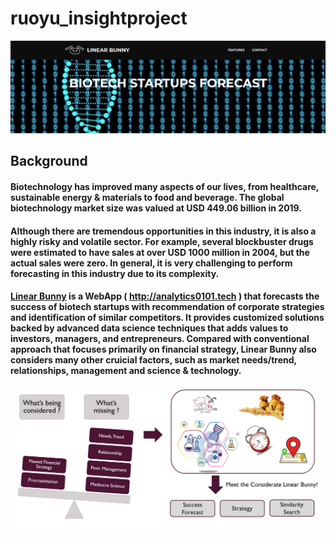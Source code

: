 # ruoyu_insightproject
![Linear Bunny Logo](https://github.com/yanruoyu2005/ruoyu_insightproject/blob/insight_branch/data/raw/webapp_pic1.PNG)

## Background
#### Biotechnology has improved many aspects of our lives, from healthcare, sustainable energy & materials to food and beverage. The global biotechnology market size was valued at USD 449.06 billion in 2019. 

#### Although there are tremendous opportunities in this industry, it is also a highly risky and volatile sector. For example, several blockbuster drugs were estimated to have sales at over USD 1000 million in 2004, but the actual sales were zero. In general, it is very challenging to perform forecasting in this industry due to its complexity.

#### [Linear Bunny](analytics0101.tech) is a WebApp ( http://analytics0101.tech ) that forecasts the success of biotech startups with recommendation of corporate strategies and identification of similar competitors. It provides customized solutions backed by advanced data science techniques that adds values to investors, managers, and entrepreneurs. Compared with conventional approach that focuses primarily on financial strategy, Linear Bunny also considers many other cruicial factors, such as market needs/trend, relationships, management and science & technology.

![App Function Illustration](https://github.com/yanruoyu2005/ruoyu_insightproject/blob/insight_branch/data/raw/app_functions.PNG)
